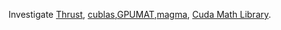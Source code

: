 
Investigate [Thrust](https://docs.nvidia.com/cuda/thrust/index.html),  [cublas](https://docs.nvidia.com/cuda/cublas/index.html),[GPUMAT](https://docs.opencv.org/3.4/d0/d60/classcv_1_1cuda_1_1GpuMat.html),[magma](https://developer.nvidia.com/magma), [Cuda Math Library](https://developer.nvidia.com/cuda-math-library).


